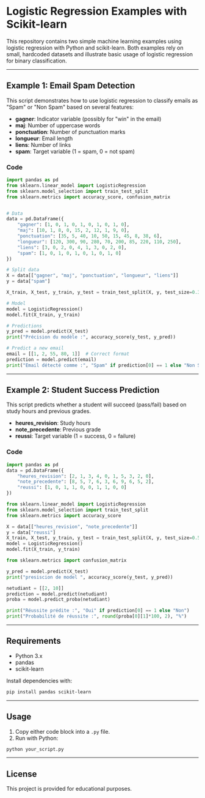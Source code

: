 # Logistic Regression Examples with Scikit-learn

This repository contains two simple machine learning examples using logistic regression with Python and scikit-learn. Both examples rely on small, hardcoded datasets and illustrate basic usage of logistic regression for binary classification.

---

## Example 1: Email Spam Detection

This script demonstrates how to use logistic regression to classify emails as "Spam" or "Non Spam" based on several features:

- **gagner**: Indicator variable (possibly for "win" in the email)
- **maj**: Number of uppercase words
- **ponctuation**: Number of punctuation marks
- **longueur**: Email length
- **liens**: Number of links
- **spam**: Target variable (1 = spam, 0 = not spam)

### Code

```python
import pandas as pd
from sklearn.linear_model import LogisticRegression
from sklearn.model_selection import train_test_split
from sklearn.metrics import accuracy_score, confusion_matrix


# Data
data = pd.DataFrame({
    "gagner": [1, 0, 1, 0, 1, 0, 1, 0, 1, 0],
    "maj": [10, 1, 8, 0, 15, 2, 12, 1, 9, 0],
    "ponctuation": [35, 5, 40, 10, 50, 15, 45, 8, 38, 6],
    "longueur": [120, 300, 90, 280, 70, 200, 85, 220, 110, 250],
    "liens": [3, 0, 2, 0, 4, 1, 3, 0, 2, 0],
    "spam": [1, 0, 1, 0, 1, 0, 1, 0, 1, 0]
})

# Split data
X = data[["gagner", "maj", "ponctuation", "longueur", "liens"]]
y = data["spam"]

X_train, X_test, y_train, y_test = train_test_split(X, y, test_size=0.3, random_state=1)

# Model
model = LogisticRegression()
model.fit(X_train, y_train)

# Predictions
y_pred = model.predict(X_test)
print("Précision du modèle :", accuracy_score(y_test, y_pred))

# Predict a new email
email = [[1, 2, 55, 80, 1]]  # Correct format
prediction = model.predict(email)
print("Email détecté comme :", "Spam" if prediction[0] == 1 else "Non Spam")
```

---

## Example 2: Student Success Prediction

This script predicts whether a student will succeed (pass/fail) based on study hours and previous grades.

- **heures_revision**: Study hours
- **note_precedente**: Previous grade
- **reussi**: Target variable (1 = success, 0 = failure)

### Code

```python
import pandas as pd
data = pd.DataFrame({
    "heures_revision": [2, 1, 3, 4, 0, 1, 5, 3, 2, 0],
    "note_precedente": [8, 5, 7, 6, 3, 6, 9, 6, 5, 2],
    "reussi": [1, 0, 1, 1, 0, 0, 1, 1, 0, 0]
})

from sklearn.linear_model import LogisticRegression
from sklearn.model_selection import train_test_split
from sklearn.metrics import accuracy_score

X = data[["heures_revision", "note_precedente"]]
y = data["reussi"]
X_train, X_test, y_train, y_test = train_test_split(X, y, test_size=0.5, random_state=1, shuffle=True)
model = LogisticRegression()
model.fit(X_train, y_train)

from sklearn.metrics import confusion_matrix

y_pred = model.predict(X_test)
print("presiscion de model ", accuracy_score(y_test, y_pred))

netudiant = [[2, 10]]
prediction = model.predict(netudiant)
proba = model.predict_proba(netudiant)

print("Réussite prédite :", "Oui" if prediction[0] == 1 else "Non")
print("Probabilité de réussite :", round(proba[0][1]*100, 2), "%")
```

---

## Requirements

- Python 3.x
- pandas
- scikit-learn

Install dependencies with:

```bash
pip install pandas scikit-learn
```

---

## Usage

1. Copy either code block into a `.py` file.
2. Run with Python:

```bash
python your_script.py
```

---

## License

This project is provided for educational purposes.

